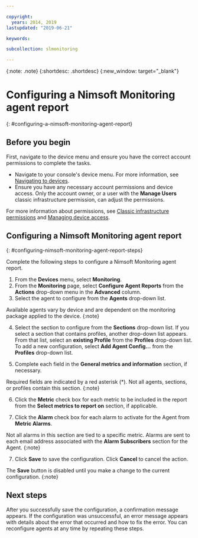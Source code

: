 ```yaml
---

copyright:
  years: 2014, 2019
lastupdated: "2019-06-21"

keywords:

subcollection: slmonitoring

---
```


{:note: .note}
{:shortdesc: .shortdesc}
{:new_window: target="_blank"}

# Configuring a Nimsoft Monitoring agent report
{: #configuring-a-nimsoft-monitoring-agent-report}

## Before you begin

First, navigate to the device menu and ensure you have the correct account permissions to complete the tasks.

* Navigate to your console's device menu. For more information, see [Navigating to devices](/docs/infrastructure/SLmonitoring?topic=virtual-servers-navigating-devices).
* Ensure you have any necessary account permissions and device access. Only the account owner, or a user with the **Manage Users** classic infrastructure permission, can adjust the permissions.

For more information about permissions, see [Classic infrastructure permissions](/docs/iam?topic=iam-infrapermission#infrapermission) and [Managing device access](/docs/vsi?topic=virtual-servers-managing-device-access).

## Configuring a Nimsoft Monitoring agent report
{: #configuring-nimsoft-monitoring-agent-report-steps}

Complete the following steps to configure a Nimsoft Monitoring agent report.

1. From the **Devices** menu, select **Monitoring**.
2. From the **Monitoring** page, select **Configure Agent Reports** from the **Actions** drop-down menu in the **Advanced** column.
3. Select the agent to configure from the **Agents** drop-down list.
  
  Available agents vary by device and are dependent on the monitoring package applied to the device.
  {:note}

4. Select the section to configure from the **Sections** drop-down list. If you select a section that contains profiles, another drop-down list appears. From that list, select an **existing Profile** from the **Profiles** drop-down list. To add a new configuration, select **Add Agent Config...** from the **Profiles** drop-down list.

5. Complete each field in the **General metrics and information** section, if necessary.
  
  Required fields are indicated by a red asterisk (*). Not all agents, sections, or profiles contain this section.
  {:note}

6. Click the **Metric** check box for each metric to be included in the report from the **Select metrics to report on** section, if applicable.

7. Click the **Alarm** check box for each alarm to activate for the Agent from **Metric Alarms**.

  Not all alarms in this section are tied to a specific metric. Alarms are sent to each email address associated with the **Alarm Subscribers** section for the Agent.
  {:note}

7. Click **Save** to save the configuration. Click **Cancel** to cancel the action.
  
  The **Save** button is disabled until you make a change to the current configuration.
  {:note}

## Next steps

After you successfully save the configuration, a confirmation message appears. If the configuration was unsuccessful, an error message appears with details about the error that occurred and how to fix the error. You can reconfigure agents at any time by repeating these steps.
